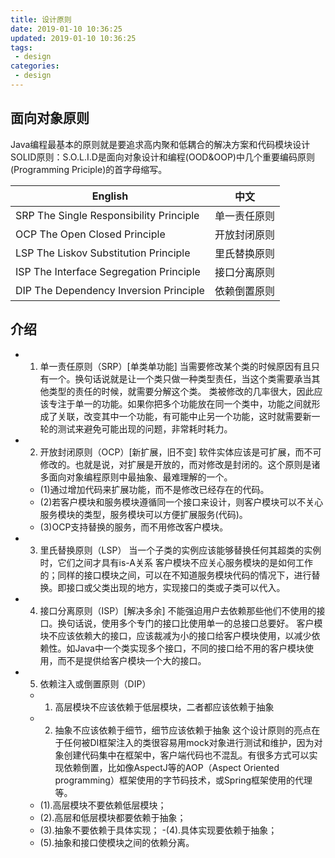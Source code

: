 ```yaml
---
title: 设计原则
date: 2019-01-10 10:36:25
updated: 2019-01-10 10:36:25
tags:
 - design
categories:
 - design
---
```

面向对象原则
-----
Java编程最基本的原则就是要追求高内聚和低耦合的解决方案和代码模块设计
SOLID原则：S.O.L.I.D是面向对象设计和编程(OOD&OOP)中几个重要编码原则(Programming Priciple)的首字母缩写。

|English|中文|
|-----|-----------|
|SRP The Single Responsibility Principle| 单一责任原则|
|OCP The Open Closed Principle| 开放封闭原则|
|LSP The Liskov Substitution Principle| 里氏替换原则|
|ISP The Interface Segregation Principle| 接口分离原则|
|DIP The Dependency Inversion Principle| 依赖倒置原则|

## 介绍
- 1. 单一责任原则（SRP）[单类单功能]
      当需要修改某个类的时候原因有且只有一个。换句话说就是让一个类只做一种类型责任，当这个类需要承当其他类型的责任的时候，就需要分解这个类。 类被修改的几率很大，因此应该专注于单一的功能。如果你把多个功能放在同一个类中，功能之间就形成了关联，改变其中一个功能，有可能中止另一个功能，这时就需要新一轮的测试来避免可能出现的问题，非常耗时耗力。
- 2. 开放封闭原则（OCP）[新扩展，旧不变]
软件实体应该是可扩展，而不可修改的。也就是说，对扩展是开放的，而对修改是封闭的。这个原则是诸多面向对象编程原则中最抽象、最难理解的一个。
    - (1)通过增加代码来扩展功能，而不是修改已经存在的代码。
    - (2)若客户模块和服务模块遵循同一个接口来设计，则客户模块可以不关心服务模块的类型，服务模块可以方便扩展服务(代码)。
    - (3)OCP支持替换的服务，而不用修改客户模块。
- 3. 里氏替换原则（LSP）
当一个子类的实例应该能够替换任何其超类的实例时，它们之间才具有is-A关系
客户模块不应关心服务模块的是如何工作的；同样的接口模块之间，可以在不知道服务模块代码的情况下，进行替换。即接口或父类出现的地方，实现接口的类或子类可以代入。
- 4. 接口分离原则（ISP）[解决多余]
不能强迫用户去依赖那些他们不使用的接口。换句话说，使用多个专门的接口比使用单一的总接口总要好。 
客户模块不应该依赖大的接口，应该裁减为小的接口给客户模块使用，以减少依赖性。如Java中一个类实现多个接口，不同的接口给不用的客户模块使用，而不是提供给客户模块一个大的接口。
- 5. 依赖注入或倒置原则（DIP）
    - 1. 高层模块不应该依赖于低层模块，二者都应该依赖于抽象 
    - 2. 抽象不应该依赖于细节，细节应该依赖于抽象
这个设计原则的亮点在于任何被DI框架注入的类很容易用mock对象进行测试和维护，因为对象创建代码集中在框架中，客户端代码也不混乱。有很多方式可以实现依赖倒置，比如像AspectJ等的AOP（Aspect Oriented programming）框架使用的字节码技术，或Spring框架使用的代理等。
    - (1).高层模块不要依赖低层模块；
    - (2).高层和低层模块都要依赖于抽象；
    - (3).抽象不要依赖于具体实现； 
    -(4).具体实现要依赖于抽象；
    - (5).抽象和接口使模块之间的依赖分离。
